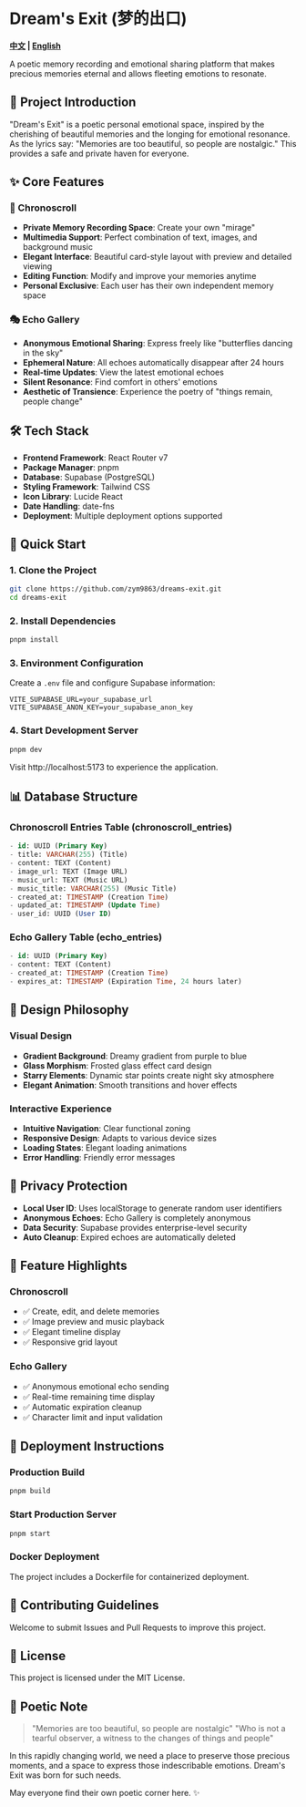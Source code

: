 # Dream's Exit (梦的出口)

**[中文](README.md) | [English](README_EN.md)**

A poetic memory recording and emotional sharing platform that makes precious memories eternal and allows fleeting emotions to resonate.

## 🌟 Project Introduction

"Dream's Exit" is a poetic personal emotional space, inspired by the cherishing of beautiful memories and the longing for emotional resonance. As the lyrics say: "Memories are too beautiful, so people are nostalgic." This provides a safe and private haven for everyone.

## ✨ Core Features

### 🔖 Chronoscroll
- **Private Memory Recording Space**: Create your own "mirage"
- **Multimedia Support**: Perfect combination of text, images, and background music
- **Elegant Interface**: Beautiful card-style layout with preview and detailed viewing
- **Editing Function**: Modify and improve your memories anytime
- **Personal Exclusive**: Each user has their own independent memory space

### 🎭 Echo Gallery
- **Anonymous Emotional Sharing**: Express freely like "butterflies dancing in the sky"
- **Ephemeral Nature**: All echoes automatically disappear after 24 hours
- **Real-time Updates**: View the latest emotional echoes
- **Silent Resonance**: Find comfort in others' emotions
- **Aesthetic of Transience**: Experience the poetry of "things remain, people change"

## 🛠 Tech Stack

- **Frontend Framework**: React Router v7
- **Package Manager**: pnpm
- **Database**: Supabase (PostgreSQL)
- **Styling Framework**: Tailwind CSS
- **Icon Library**: Lucide React
- **Date Handling**: date-fns
- **Deployment**: Multiple deployment options supported

## 🚀 Quick Start

### 1. Clone the Project
```bash
git clone https://github.com/zym9863/dreams-exit.git
cd dreams-exit
```

### 2. Install Dependencies
```bash
pnpm install
```

### 3. Environment Configuration
Create a `.env` file and configure Supabase information:
```env
VITE_SUPABASE_URL=your_supabase_url
VITE_SUPABASE_ANON_KEY=your_supabase_anon_key
```

### 4. Start Development Server
```bash
pnpm dev
```

Visit http://localhost:5173 to experience the application.

## 📊 Database Structure

### Chronoscroll Entries Table (chronoscroll_entries)
```sql
- id: UUID (Primary Key)
- title: VARCHAR(255) (Title)
- content: TEXT (Content)
- image_url: TEXT (Image URL)
- music_url: TEXT (Music URL)
- music_title: VARCHAR(255) (Music Title)
- created_at: TIMESTAMP (Creation Time)
- updated_at: TIMESTAMP (Update Time)
- user_id: UUID (User ID)
```

### Echo Gallery Table (echo_entries)
```sql
- id: UUID (Primary Key)
- content: TEXT (Content)
- created_at: TIMESTAMP (Creation Time)
- expires_at: TIMESTAMP (Expiration Time, 24 hours later)
```

## 🎨 Design Philosophy

### Visual Design
- **Gradient Background**: Dreamy gradient from purple to blue
- **Glass Morphism**: Frosted glass effect card design
- **Starry Elements**: Dynamic star points create night sky atmosphere
- **Elegant Animation**: Smooth transitions and hover effects

### Interactive Experience
- **Intuitive Navigation**: Clear functional zoning
- **Responsive Design**: Adapts to various device sizes
- **Loading States**: Elegant loading animations
- **Error Handling**: Friendly error messages

## 🔐 Privacy Protection

- **Local User ID**: Uses localStorage to generate random user identifiers
- **Anonymous Echoes**: Echo Gallery is completely anonymous
- **Data Security**: Supabase provides enterprise-level security
- **Auto Cleanup**: Expired echoes are automatically deleted

## 📱 Feature Highlights

### Chronoscroll
- ✅ Create, edit, and delete memories
- ✅ Image preview and music playback
- ✅ Elegant timeline display
- ✅ Responsive grid layout

### Echo Gallery
- ✅ Anonymous emotional echo sending
- ✅ Real-time remaining time display
- ✅ Automatic expiration cleanup
- ✅ Character limit and input validation

## 🚢 Deployment Instructions

### Production Build
```bash
pnpm build
```

### Start Production Server
```bash
pnpm start
```

### Docker Deployment
The project includes a Dockerfile for containerized deployment.

## 🤝 Contributing Guidelines

Welcome to submit Issues and Pull Requests to improve this project.

## 📄 License

This project is licensed under the MIT License.

## 💫 Poetic Note

> "Memories are too beautiful, so people are nostalgic"
> "Who is not a tearful observer, a witness to the changes of things and people"

In this rapidly changing world, we need a place to preserve those precious moments, and a space to express those indescribable emotions. Dream's Exit was born for such needs.

May everyone find their own poetic corner here. ✨